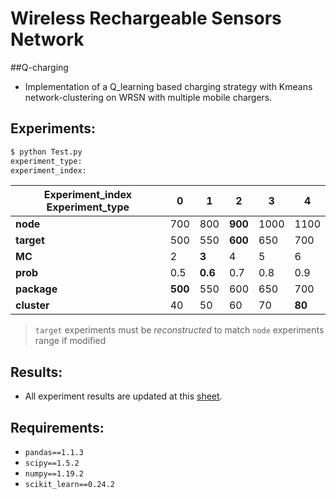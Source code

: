 # Wireless Rechargeable Sensors Network
##Q-charging 
- Implementation of a Q_learning based charging strategy with Kmeans network-clustering on WRSN with multiple mobile chargers.



## Experiments:


```bash
$ python Test.py
experiment_type:
experiment_index:
```

| Experiment_index      Experiment_type|    0    |    1    |    2    |    3     |    4   |
|--------------------------------------|---------|---------|---------|----------|--------|
| **node**                             |   700   |   800   | __900__ |   1000   |   1100 |
| **target**                           |   500   |   550   | __600__ |   650    |   700  |
| **MC**                               |   2     | __3__   |   4     |   5      |   6    |
| **prob**                             |   0.5   | __0.6__ |   0.7   |   0.8    |   0.9  |
| **package**                          | __500__ |   550   |   600   |   650    |   700  |
| **cluster**                          |   40    |   50    |   60    |   70     | __80__ |

> `target` experiments must be *reconstructed* to match `node` experiments range if modified 
## Results:

- All experiment results are updated at this [sheet](https://husteduvn-my.sharepoint.com/:x:/g/personal/long_nt183586_sis_hust_edu_vn/EVypWNIGoz1GkK7v6QYDmccBJKAzweAXJr8ZhFF94kYgnw?e=Jrwb9k).

## Requirements:
- `pandas==1.1.3`  
- `scipy==1.5.2`    
- `numpy==1.19.2`
- `scikit_learn==0.24.2`
